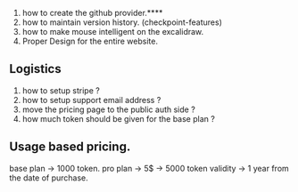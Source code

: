 1. how to create the github provider.****
1. how to maintain version history. (checkpoint-features)
2. how to make mouse intelligent on the excalidraw.
3. Proper Design for the entire website.


## Logistics
1. how to setup stripe ?
2. how to setup support email address ?
3. move the pricing page to the public auth side ?
4. how much token should be given for the base plan ?

## Usage based pricing.
base plan -> 1000 token.
pro plan ->  5$ -> 5000 token validity -> 1 year from the date of purchase.
